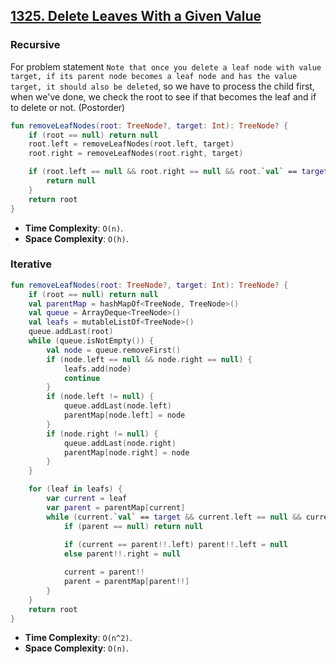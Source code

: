 ## [1325. Delete Leaves With a Given Value](https://leetcode.com/problems/delete-leaves-with-a-given-value)

### Recursive
For problem statement `Note that once you delete a leaf node with value target, if its parent node becomes a leaf node and has the value target, it should also be deleted`, so we have to process the child first, when we've done, we check the root to see if that becomes the leaf and if to delete or not. (Postorder)

```kotlin
fun removeLeafNodes(root: TreeNode?, target: Int): TreeNode? {
    if (root == null) return null
    root.left = removeLeafNodes(root.left, target)
    root.right = removeLeafNodes(root.right, target)

    if (root.left == null && root.right == null && root.`val` == target) {
        return null
    }
    return root
}
```
* **Time Complexity**: `O(n)`.
* **Space Complexity**: `O(h)`.


### Iterative
```kotlin
fun removeLeafNodes(root: TreeNode?, target: Int): TreeNode? {
    if (root == null) return null
    val parentMap = hashMapOf<TreeNode, TreeNode>()
    val queue = ArrayDeque<TreeNode>()
    val leafs = mutableListOf<TreeNode>()
    queue.addLast(root)
    while (queue.isNotEmpty()) {
        val node = queue.removeFirst()
        if (node.left == null && node.right == null) {
            leafs.add(node)
            continue
        }
        if (node.left != null) {
            queue.addLast(node.left)
            parentMap[node.left] = node
        }
        if (node.right != null) {
            queue.addLast(node.right)
            parentMap[node.right] = node
        }
    }

    for (leaf in leafs) {
        var current = leaf
        var parent = parentMap[current]
        while (current.`val` == target && current.left == null && current.right == null) {
            if (parent == null) return null
            
            if (current == parent!!.left) parent!!.left = null
            else parent!!.right = null

            current = parent!!
            parent = parentMap[parent!!]
        }
    }
    return root
}
```

* **Time Complexity**: `O(n^2)`.
* **Space Complexity**: `O(n)`.